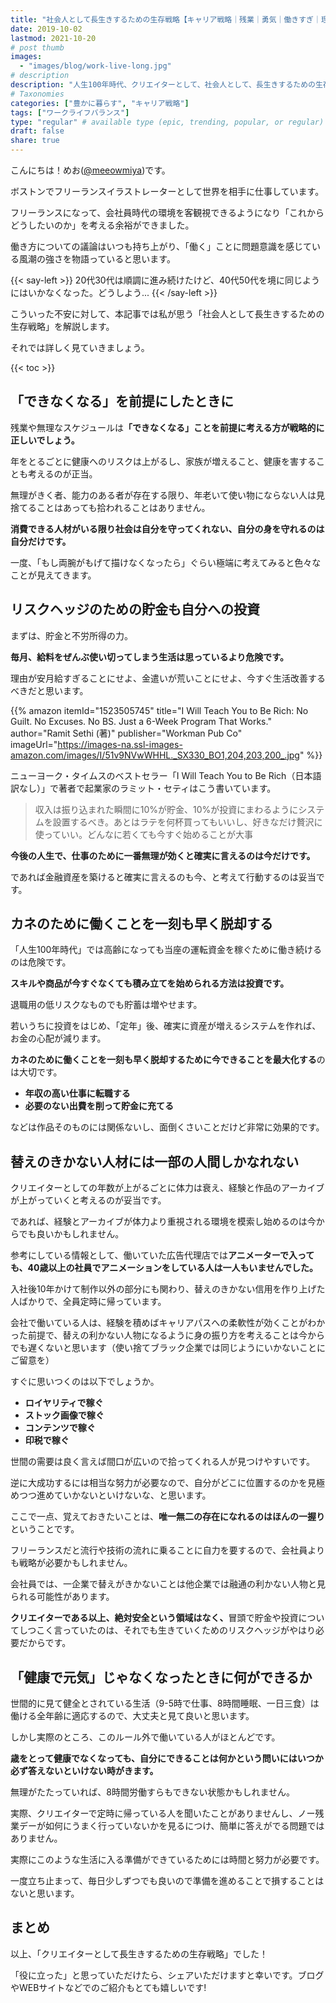 ```yaml
---
title: "社会人として長生きするための生存戦略【キャリア戦略｜残業｜勇気｜働きすぎ｜理不尽｜リストラ】"
date: 2019-10-02
lastmod: 2021-10-20
# post thumb
images:
  - "images/blog/work-live-long.jpg"
# description
description: "人生100年時代、クリエイターとして、社会人として、長生きするための生存戦略を解説します。"
# Taxonomies
categories: ["豊かに暮らす", "キャリア戦略"]
tags: ["ワークライフバランス"]
type: "regular" # available type (epic, trending, popular, or regular)
draft: false
share: true
---
```


こんにちは！めお(<u><a href="https://twitter.com/meeowmiya" target="_blank">@meeowmiya</a></u>)です。

ボストンでフリーランスイラストレーターとして世界を相手に仕事しています。

フリーランスになって、会社員時代の環境を客観視できるようになり「これからどうしたいのか」を考える余裕ができました。

働き方についての議論はいつも持ち上がり、「働く」ことに問題意識を感じている風潮の強さを物語っていると思います。

{{< say-left >}}
20代30代は順調に進み続けたけど、40代50代を境に同じようにはいかなくなった。どうしよう...
{{< /say-left >}}

こういった不安に対して、本記事では私が思う「社会人として長生きするための生存戦略」を解説します。

それでは詳しく見ていきましょう。	

{{< toc >}}

## 「できなくなる」を前提にしたときに

残業や無理なスケジュールは<span class="keiko-red">**「できなくなる」ことを前提に考える方が戦略的に正しいでしょう。**</span>

年をとるごとに健康へのリスクは上がるし、家族が増えること、健康を害することも考えるのが正当。

無理がきく者、能力のある者が存在する限り、年老いて使い物にならない人は見捨てることはあっても拾われることはありません。

<span class="keiko-red">**消費できる人材がいる限り社会は自分を守ってくれない、自分の身を守れるのは自分だけです。**</span>

一度、「もし両腕がもげて描けなくなったら」ぐらい極端に考えてみると色々なことが見えてきます。

## リスクヘッジのための貯金も自分への投資

まずは、貯金と不労所得の力。

<span class="keiko-red">**毎月、給料をぜんぶ使い切ってしまう生活は思っているより危険です。**</span>

理由が安月給すぎることにせよ、金遣いが荒いことにせよ、今すぐ生活改善するべきだと思います。

{{% amazon 
  itemId="1523505745"
  title="I Will Teach You to Be Rich: No Guilt. No Excuses. No BS. Just a 6-Week Program That Works."
  author="Ramit Sethi (著)"
  publisher="Workman Pub Co"
  imageUrl="https://images-na.ssl-images-amazon.com/images/I/51v9NVwWHHL._SX330_BO1,204,203,200_.jpg"
%}}


ニューヨーク・タイムスのベストセラー「I Will Teach You to Be Rich（日本語訳なし）」で著者で起業家のラミット・セティはこう書いています。

> 収入は振り込まれた瞬間に10%が貯金、10%が投資にまわるようにシステムを設置するべき。あとはラテを何杯買ってもいいし、好きなだけ贅沢に使っていい。どんなに若くても今すぐ始めることが大事

<span class="keiko-red">**今後の人生で、仕事のために一番無理が効くと確実に言えるのは今だけです。**</span>

であれば金融資産を築けると確実に言えるのも今、と考えて行動するのは妥当です。


## カネのために働くことを一刻も早く脱却する

「人生100年時代」では高齢になっても当座の運転資金を稼ぐために働き続けるのは危険です。

<span class="keiko-red">**スキルや商品が今すぐなくても積み立てを始められる方法は投資です。**</span>

退職用の低リスクなものでも貯蓄は増やせます。

若いうちに投資をはじめ、「定年」後、確実に資産が増えるシステムを作れば、お金の心配が減ります。

<span class="keiko-red">**カネのために働くことを一刻も早く脱却するために今できることを最大化する**</span>のは大切です。

* **年収の高い仕事に転職する**
* **必要のない出費を削って貯金に充てる**

などは作品そのものには関係ないし、面倒くさいことだけど非常に効果的です。

## 替えのきかない人材には一部の人間しかなれない

クリエイターとしての年数が上がるごとに体力は衰え、経験と作品のアーカイブが上がっていくと考えるのが妥当です。

であれば、経験とアーカイブが体力より重視される環境を模索し始めるのは今からでも良いかもしれません。

参考にしている情報として、働いていた広告代理店では<span class="keiko-red">**アニメーターで入っても、40歳以上の社員でアニメーションをしている人は一人もいませんでした。**</span>

入社後10年かけて制作以外の部分にも関わり、替えのきかない信用を作り上げた人ばかりで、全員定時に帰っています。

会社で働いている人は、経験を積めばキャリアパスへの柔軟性が効くことがわかった前提で、替えの利かない人物になるように身の振り方を考えることは今からでも遅くないと思います（使い捨てブラック企業では同じようにいかないことにご留意を）

すぐに思いつくのは以下でしょうか。
* **ロイヤリティで稼ぐ**
* **ストック画像で稼ぐ**
* **コンテンツで稼ぐ**
* **印税で稼ぐ**

世間の需要は良く言えば間口が広いので拾ってくれる人が見つけやすいです。

逆に大成功するには相当な努力が必要なので、自分がどこに位置するのかを見極めつつ進めていかないといけないな、と思います。

ここで一点、覚えておきたいことは、<span class="keiko-red">**唯一無二の存在になれるのはほんの一握り**</span>ということです。

フリーランスだと流行や技術の流れに乗ることに自力を要するので、会社員よりも戦略が必要かもしれません。

会社員では、一企業で替えがきかないことは他企業では融通の利かない人物と見られる可能性があります。

<span class="keiko-red">**クリエイターである以上、絶対安全という領域はなく、**</span>冒頭で貯金や投資についてしつこく言っていたのは、それでも生きていくためのリスクヘッジがやはり必要だからです。

## 「健康で元気」じゃなくなったときに何ができるか

世間的に見て健全とされている生活（9-5時で仕事、8時間睡眠、一日三食）は働ける全年齢に適応するので、大丈夫と見て良いと思います。

しかし実際のところ、このルール外で働いている人がほとんどです。

<span class="keiko-red">**歳をとって健康でなくなっても、自分にできることは何かという問いにはいつか必ず答えないといけない時がきます。**</span>

無理がたたっていれば、8時間労働すらもできない状態かもしれません。

実際、クリエイターで定時に帰っている人を聞いたことがありませんし、ノー残業デーが如何にうまく行っていないかを見るにつけ、簡単に答えがでる問題ではありません。

実際にこのような生活に入る準備ができているためには時間と努力が必要です。

一度立ち止まって、毎日少しずつでも良いので準備を進めることで損することはないと思います。

## まとめ
以上、「クリエイターとして長生きするための生存戦略」でした！

「役に立った」と思っていただけたら、シェアいただけますと幸いです。ブログやWEBサイトなどでのご紹介もとても嬉しいです!